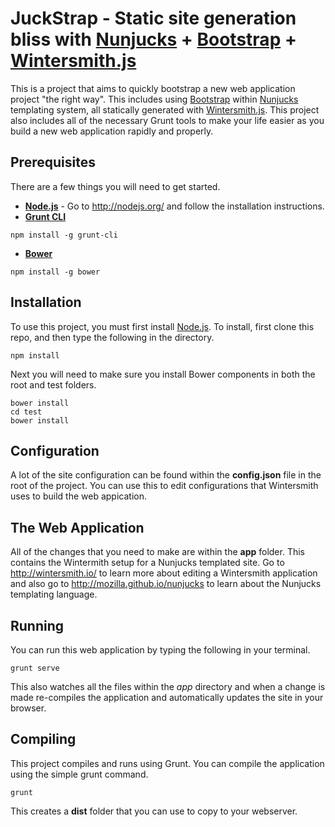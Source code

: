 JuckStrap - Static site generation bliss with [Nunjucks](http://mozilla.github.io/nunjucks/) + [Bootstrap](http://getbootstrap.com/) + [Wintersmith.js](http://wintersmith.io/)
==================================================================================

This is a project that aims to quickly bootstrap a new web application project "the right way". This includes using [Bootstrap](http://getbootstrap.com/) within [Nunjucks](http://mozilla.github.io/nunjucks/) templating system, all statically generated with [Wintersmith.js](http://wintersmith.io/).  This project also includes all of the necessary Grunt tools to make your life easier as you build a new web application rapidly and properly.

Prerequisites
---------------
There are a few things you will need to get started.
  - **[Node.js](http://nodejs.org/)** - Go to http://nodejs.org/ and follow the installation instructions.
  - **[Grunt CLI](http://gruntjs.com/getting-started)**

  ```
  npm install -g grunt-cli
  ```
  - **[Bower](http://bower.io/)**

  ```
  npm install -g bower
  ```

Installation
---------------

To use this project, you must first install [Node.js](http://nodejs.org/).  To install, first clone this repo, and then type the following in the directory.

```
npm install
```

Next you will need to make sure you install Bower components in both the root and test folders.

```
bower install
cd test
bower install
```

Configuration
---------------------
A lot of the site configuration can be found within the **config.json** file in the root of the project.  You can use this to edit configurations that Wintersmith uses to build the web appication.

The Web Application
---------------------
All of the changes that you need to make are within the **app** folder.  This contains the Wintermith setup for a Nunjucks templated site.  Go to http://wintersmith.io/ to learn more about editing a Wintersmith application and also go to http://mozilla.github.io/nunjucks to learn about the Nunjucks templating language.

Running
---------------------
You can run this web application by typing the following in your terminal.

```
grunt serve
```

This also watches all the files within the *app* directory and when a change is made re-compiles the application and automatically updates the site in your browser.


Compiling
---------------------
This project compiles and runs using Grunt. You can compile the application using the simple grunt command.

```
grunt
```

This creates a **dist** folder that you can use to copy to your webserver.
